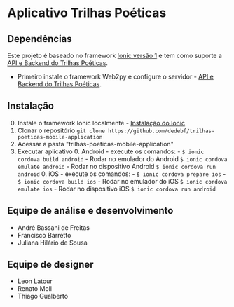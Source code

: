 # Aplicativo Trilhas Poéticas

## Dependências

Este projeto é baseado no framework [Ionic versão 1](https://ionicframework.com/docs/v1/) e tem como suporte a [API e Backend do Trilhas Poéticas](https://github.com/dedebf/trilhas-poeticas-web2py-application).

- Primeiro instale o framework Web2py e configure o servidor - [API e Backend do Trilhas Poéticas](https://github.com/dedebf/trilhas-poeticas-web2py-application).

## Instalação
0. Instale o framework Ionic localmente - [Instalação do Ionic](https://ionicframework.com/docs/intro/installation/)
0. Clonar o repositório `git clone https://github.com/dedebf/trilhas-poeticas-mobile-application`
0. Acessar a pasta "trilhas-poeticas-mobile-application"
0. Executar aplicativo
	0. Android - execute os comandos:
		- `$ ionic cordova build android`
		- Rodar no emulador do Android `$ ionic cordova emulate android` 
		- Rodar no dispositivo Android `$ ionic cordova run android` 
	0. iOS - execute os comandos:
		- `$ ionic cordova prepare ios`
		- `$ ionic cordova build ios`
		- Rodar no emulador do iOS `$ ionic cordova emulate ios` 
		- Rodar no dispositivo iOS `$ ionic cordova run android`

## Equipe de análise e desenvolvimento
- André Bassani de Freitas
- Francisco Barretto
- Juliana Hilário de Sousa

## Equipe de designer
- Leon Latour
- Renato Moll
- Thiago Gualberto
